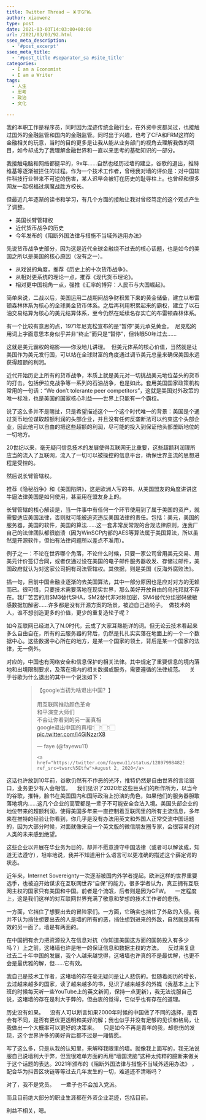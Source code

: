 ```yaml
---
title: Twitter Thread – 关于GFW。
author: xiaowenz
type: post
date: 2021-03-03T14:03:00+00:00
url: /2021/03/03/92.html
sseo_meta_description:
  - '#post_excerpt'
sseo_meta_title:
  - '#post_title #separator_sa #site_title'
categories:
  - I am a Economist
  - I am a Writer
tags:
  - 人生
  - 思考
  - 政治
  - 文化

---
```

我的本职工作是程序员，同时因为混迹传统金融行业，在外资中资都呆过，也接触过国外的金融监管和国内的金融监管。同时出于兴趣，也考了CFA和FRM这样的金融相关的玩意，当时的目的更多是让我从能从业务部门的视角去理解我做的项目，如今却成为了我理解金融世界和一直以来思考的基础知识的一部分。

我接触电脑和网络都挺早的，9x年……自然也经历过墙的建立，谷歌的退出，推特维基等逐渐被拦住的过程。作为一个技术工作者，曾经我对墙的评价是：对中国软件科技行业带来不可逆的伤害，某人迟早会被钉在历史的耻辱柱上。也曾经和很多网友一起祝福过病魔战胜方校长。

但最近几年逐渐的读书和学习，有几个方面的接触让我对曾经笃定的这个观点产生了调整。

  * 美国长臂管辖权
  * 近代货币战争的历史
  * 今年发布的《阻断外国法律与措施不当域外适用办法》

先说货币战争史部分，因为这是近代全球金融绕不过去的核心话题，也是如今的美国之所以是美国的核心原因（没有之一）。

  * 从戏说的角度，推荐《历史上的十次货币战争》。
  * 从相对更系统的理论一点，推荐《现代货币理论》。
  * 相对更中国视角一点，强推《汇率的博弈：人民币与大国崛起》。

简单来说，二战以后，美国运用二战期间战争财积累下来的黄金储备，建立以布雷顿森林体系为核心的全球美金货币体系。之后再利用积累起来的霸权，建立了以石油交易结算为核心的美元结算体系，至今仍然在延续名存实亡的布雷顿森林体系。

有一个比较有意思的点，1971年尼克松宣布的是“暂停”美元承兑黄金。&nbsp; 尼克松的用词上字面意思本身似乎并非“终止”而只是“暂停”，但转眼50年过去……

这就是美元霸权的缩影——你没地儿讲理。&nbsp; 但美元体系的核心价值，当然就是让美国作为美元发行国，可以站在全球财富的角度通过调节美元总量来确保美国永远获得超额的利润。

近代开始历史上所有的货币战争，本质上就是美元对一切挑战美元地位苗头的货币的打击。包括伊拉克战争等一系列的石油战争，也是如此。套用美国国家政策机构常用的一句话：“We don&#8217;t tolerante peer competitors&#8221;，这就是美国对外政策的唯一标准，也是美国的国家核心利益——世界上只能有一个霸权。

说了这么多并不是瞎扯，只是希望描述这个一个这个时代唯一的背景：美国是个通过货币地位谋取超额利润的头部企业，并且没有任何反垄断法可以约束这个头部企业，因此他可以自由的把这些超额的利润，尽可能的投入到保证他头部垄断地位的一切地方。

20世纪以来，毫无疑问信息技术的发展使得互联网无比重要，这些超额利润理所应当的流入了互联网，流入了一切可以被操控的信息平台，确保世界主流的思想进程是受控的。

然后说长臂管辖权。

推荐《隐秘战争》和《美国陷阱》，这是欧洲人写的书，从美国盟友的角度讲讲这牛逼法律美国是如何使用，甚至用在盟友身上的。

长臂管辖的核心解读是，当一件事中有任何一个环节使用到了属于美国的资产，就需要适应美国法律，否则就可能被追究违反美国法律的责任。包括：美元，美国的服务器，美国的软件，美国的算法……这一套非常反常规的合规法律原则，连我厂自己的法律团队都很崩溃（因为WinSCP内部的AES等算法属于美国算法，所以虽然是开源软件，但怕有法律问题所以差点不准用）。

例子之一：不论在世界哪个角落，不论什么时候，只要一家公司曾用美元交易、用美元计价签订合同，或者仅通过设在美国的电子邮件服务器收发、存储过邮件，美国政府就认为对这家公司拥有司法管辖权。其依据，则是美国《反海外腐败法》。

插一句，目前中国金融业逐渐的去美国算法，其中一部分原因也是应对对方的无赖而已。很可惜，只要技术需要落地在现实世界，那么美好开放自由的乌托邦就不存在。我厂苦苦的用SM3替代SHA，SM2替代非对称加密，SM4替代分组密码做敏感数据加解密……许多都是没有开源方案的场景，被迫自己造轮子。&nbsp; 做技术的人，谁不想创造更多的价值，更少的重复造轮子呢？

如今互联网已经进入了N.0时代，云成了大家耳熟能详的词。但无论云技术看起来多么自由自在，所有的云服务器的背后，仍然是扎扎实实落在地面上的一个一个数据中心。这些数据中心所在的地方，是某一个国家的领土，背后是某一个国家的法律，无一例外。

对应的，中国也有网络安全和信息保护的相关法律。其中规定了重要信息的境内落地和出境限制要求，及落在境内的相关数据或服务，需要遵循的法律规范。&nbsp; &nbsp; 关于谷歌为什么退出的其中一个说法如下：<figure class="wp-block-embed is-type-rich is-provider-twitter wp-block-embed-twitter">

<div class="wp-block-embed__wrapper">
  <blockquote class="twitter-tweet" data-width="550" data-dnt="true">
    <p lang="zh" dir="ltr">
      【google当初为啥退出中国？】<br /><br />用互联网推动颜色革命<br />和平演变大师们<br />不会让你看到的另一面真相<br />google退出中国的真相👇🏻👇🏻👇🏻 <a href="https://t.co/i4GiNzzrX8">pic.twitter.com/i4GiNzzrX8</a>
    </p>&mdash; faye (@fayewu11) 
    
    <a href="https://twitter.com/fayewu11/status/1289799848254791681?ref_src=twsrc%5Etfw">August 2, 2020</a>
  </blockquote>
</div></figure> 

这话也许放到10年前，谷歌仍然有不作恶的光环，推特仍然是自由世界的言论窗口，业务更少有人会相信。&nbsp; &nbsp; 我们见识了2020年这些巨头们的所作所为，以当今的谷歌，推特，脸书在美国国内和国际政治上扮演的角色，如果他们的服务器胆敢落地境内……这几个企业的高管都是一辈子不可能安全合法入境。美国头部企业的地位带来的超额利润，使得美国多年来一直控制着互联网里的所有主流信息，多年来在推特的经验让你看到，你几乎是没有办法用英文和外国人正常交流中国话题的，因为大部分时候，对面就像来自一个英文版的微信朋友圈专家，会很容易的对人类的未来感到绝望。

这些企业以开展在华业务为目的，却并不愿意遵守中国法律（或者可以解读成，知道无法遵守），坦率地说，我并不知道用什么语言可以更准确的描述这个薛定谔的状态。

近年来，Internet Sovereignty一次逐渐被国内外学者提起。欧洲这样的世界重要选手，也被迫开始谋求在互联网世界“自保”的能力。很多学者认为，真正拥有互联网主权的国家只有美国和中国。前者是个流氓，后者则是因为GFW。&nbsp; &nbsp; 一定程度上，这是我们这样的对互联网世界充满了敬意和梦想的技术工作者的悲伤。

一方面，它挡住了想要出去的冒险家们。一方面，它确实也挡住了外敌的入侵。我并不认为挡住想要出去的人是墙的所有的恶，挡住想到进来的外敌，自然就是其有效的另一面了。墙是有两面的。

在中国拥有余力把资源投入在信息对抗（你知道美国这方面的国防投入有多少吗？）上之前，这堵墙也许是唯一的保证信息和数据主权的方法。&nbsp; &nbsp; 反过来复盘过去二十年中国的发展，我个人越来越觉得，这堵墙也许真的不是最优解，也更不会是最优雅的解，但……它有效。

我自己是技术工作者，这堵墙的存在毫无疑问是让人悲伤的。但随着阅历的增长，去过越来越多的国家，读了越来越多的书，见识了越来越多的外媒（我基本上上下班的时候每天听一些YouTube上的英文新闻，保持一点更新），我无法说服自己说，这堵墙的存在是利大于弊的，但由衷的觉得，它似乎也有存在的道理。

历史没有如果。&nbsp; &nbsp; 没有人可以断言如果2000年时候的中国做了不同的选择，是否会有不同，是否有更优更透明和美好的解；我也似乎并没有足够的见识和格局，让我做出一个大概率可以更好的决策来。&nbsp; &nbsp; 只是如今不再是青年的我，却悲伤的发现，这个世界许多的美好背后都不过是一厢情愿。

写了这么多，只是从我的认知里，来解释我眼里的墙。就像我上面写的，我无法说服自己说墙利大于弊，但我很难单方面的再用“墙国洗脑”这种太纯粹的臆断来做关于这个话题的表达。2021年颁布的《阻断外国法律与措施不当域外适用办法》&nbsp;，配合华为抖音区块链等等过去几年发生的一切，难道还不清晰吗？

对了，我不是党员。&nbsp; &nbsp; 一辈子也不会加入党派。

而且目前绝大部分的职业生涯都在外资企业混迹，包括目前。

利益不相关，嗯。